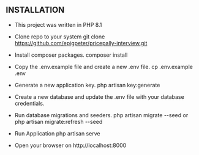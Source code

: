 ## INSTALLATION

- This project was written in PHP 8.1
  
- Clone repo to your system
  git clone https://github.com/epigpeter/pricepally-interview.git

- Install composer packages.
  composer install

- Copy the .env.example file and create a new .env file.
  cp .env.example .env

- Generate a new application key.
  php artisan key:generate

- Create a new database and update the .env file with your database credentials.
  
- Run database migrations and seeders.
  php artisan migrate --seed
  or
  php artisan migrate:refresh --seed

- Run Application
  php artisan serve
- Open your browser on http://localhost:8000
